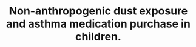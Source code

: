 ---
layout: page
header: no
#
# Content
#
subheadline: "Recent Publication"
title: "Non-anthropogenic dust exposure and asthma medication purchase in children.
"
teaser: "Non-anthropogenic dust exposure and asthma medication purchase in children.
"
categories: [Publications]
tags: [Pediatrics, Environmental Health]
---